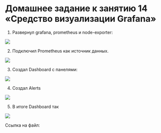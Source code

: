 # Домашнее задание к занятию 14 «Средство визуализации Grafana»

1. Развернул grafana, prometheus и node-exporter:
<image src="img/1.png"> 

2. Подключил Prometheus как источник данных.
<image src="img/2.png">  

3. Создал Dashboard c панелями:
<image src="img/3.png">  

4. Создал Alerts
<image src="img/4.png">  

5. В итоге Dashboard так
<image src="img/5.png">  

Ссылка на файл: 



